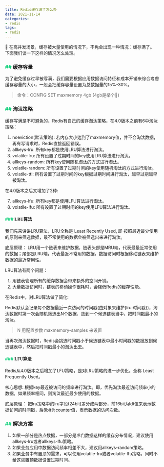 ```yaml
---
title: Redis缓存满了怎么办
date: 2021-11-14
categories:
- redis
tags:
- redis
---
```


🥡 在高并发场景，缓存被大量使用的情况下，不免会出现一种情况：缓存满了。
下面我们谈一下这样的情况怎么处理。

<!--more-->

### <font color=#11d17b>## </font><font face=黑体>缓存容量</font>

为了避免缓存过早被写满，我们需要根据应用数据访问特征和成本开销来综合考虑缓存容量的大小，一般会把缓存容量设置为总数据量的15%-30%。
> 命令：CONFIG SET maxmemory 4gb (4gb是举个🌰)

### <font color=#11d17b>## </font><font face=黑体>淘汰策略</font>

缓存写满是不可避免的，Redis有自己的缓存淘汰策略，在4.0版本之前有6中淘汰策略：
1. noeviction(默认策略): 若内存大小达到了maxmemory值，并不会淘汰数据，再有写请求时，Redis直接返回错误。
2. allkeys-lru: 所有key都是使用LRU算法进行淘汰。
3. volatile-lru: 所有设置了过期时间的key使用LRU算法进行淘汰。
4. allkeys-random: 所有key使用随机淘汰的方式进行淘汰。
5. volatile-random: 所有设置了过期时间的key使用随机淘汰的方式进行淘汰。
6. volatile-ttl: 所有设置了过期时间的key根据过期时间进行淘汰，越早过期越早被淘汰。

在4.0版本之后又增加了2种:

7. allkeys-lfu: 所有key都是使用LFU算法进行淘汰。
8. volatile-lfu: 所有设置了过期时间的key使用LFU算法进行淘汰。

#### <font color=#11d17b>### </font><font face=黑体>LRU算法</font>

我们先来讲讲LRU算法，LRU全称是 Least Recently Used, 即 按照最近最少使用的原则来筛选数据，最不常使用的数据会被筛选出来进行淘汰。

底层原理：
LRU用一个链表来维护数据，链表头部是MRU端，代表最最近常使用的数据；尾部是LRU端，代表最近不常用的数据。数据访问时根据移动链表来维护数据的最近常用性。

LRU算法有两个问题：
1. 用链表管理所有的缓存数据会带来额外的空间开销。
2. 大量数据访问时，链表的移动操作很耗时，会降低Redis的缓存性能。

在Redis中，对LRU算法做了简化:

Redis默认会记录每个数据最近一次访问的时间戳(由对象来维护{lru:时间戳})，淘汰数据时第一次会随机筛选出N个数据，放到一个候选链表当中，把时间戳最小的淘汰。
> N 用配置参数 maxmemory-samples 来设置

当再次淘汰数据时，Redis会挑选时间戳小于候选链表中最小时间戳的数据放到候选链表中，然后把时间戳最小的淘汰出去。

#### <font color=#11d17b>### </font><font face=黑体>LFU算法</font>

Redis从4.0版本之后增加了LFU策略，是对LRU策略的进一步优化。全称 Least Frequently Used。

核心思想:
根据key最近被访问的频率进行淘汰。即，优先淘汰最近访问频率小的数据，如果频率相同，则淘汰最近最少使用的数据。

底层原理：
把lru策略中的lru字段(24bit)差分成两部分，前16bit为ldt值来表示数据访问的时间戳，后8bit为counter值，表示数据的访问次数。

### <font color=#11d17b>## </font><font face=黑体>解决方案</font>
1. 如果一部分是热点数据，一部分是冷门数据这样的缓存分布情况，建议使用allkeys-lru或者allkeys-lfu策略。
2. 如果业务应用中数据访问频率相差不大，建议用allkeys-random策略。
3. 如果业务中有置顶的需求，可以使用volatile-lru或者volatile-lfu策略，同时不给这些置顶数据设置过期时间。